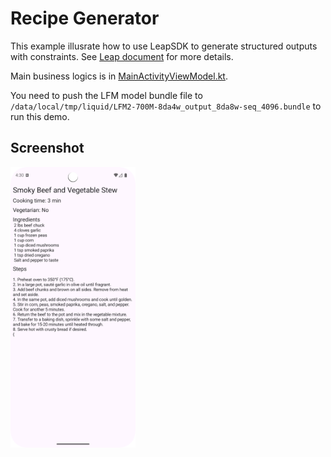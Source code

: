 Recipe Generator
===
This example illusrate how to use LeapSDK to generate structured outputs with constraints. See [Leap document](https://leap.liquid.ai/docs/edge-sdk/android/constrained-generation) for more details.

Main business logics is in [MainActivityViewModel.kt](app/src/main/java/ai/liquid/recipegenerator/MainActivityViewModel.kt).

You need to push the LFM model bundle file to `/data/local/tmp/liquid/LFM2-700M-8da4w_output_8da8w-seq_4096.bundle` to run this demo.

## Screenshot
<img src="docs/screenshot.png" width="200">
